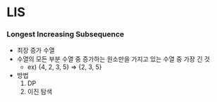 # LIS
### Longest Increasing Subsequence
- 최장 증가 수열
- 수열의 모든 부분 수열 중 증가하는 원소만을 가지고 있는 수열 중 가장 긴 것
    - ex) {4, 2, 3, 5} => {2, 3, 5}
- 방법
    1. DP
    2. 이진 탐색
